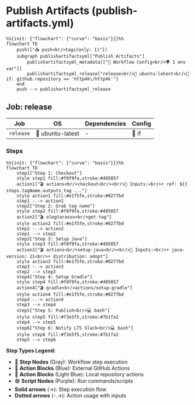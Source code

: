 # Publish Artifacts (publish-artifacts.yml)

```mermaid
%%{init: {"flowchart": {"curve": "basis"}}}%%
flowchart TD
    push(["📤 push<br/>tags(only: 1)"])
    subgraph publishartifactsyml["Publish Artifacts"]
        publishartifactsyml_metadata[["🔧 Workflow Config<br/>🌍 1 env var"]]
        publishartifactsyml_release["release<br/>🐧 ubuntu-latest<br/>🔐 if: github.repository == 'http4k\/http4k'"]
    end
    push --> publishartifactsyml_release
```

## Job: release

| Job | OS | Dependencies | Config |
|-----|----|--------------|---------| 
| `release` | 🐧 ubuntu-latest | - | 🔐 if |

### Steps

```mermaid
%%{init: {"flowchart": {"curve": "basis"}}}%%
flowchart TD
    step1["Step 1: Checkout"]
    style step1 fill:#f8f9fa,stroke:#495057
    action1["🎬 actions<br/>checkout<br/><br/>📝 Inputs:<br/>• ref: ${{ steps.tagName.outputs.tag ..."]
    style action1 fill:#e1f5fe,stroke:#0277bd
    step1 -.-> action1
    step2["Step 2: Grab tag name"]
    style step2 fill:#f8f9fa,stroke:#495057
    action2["🎬 olegtarasov<br/>get-tag"]
    style action2 fill:#e1f5fe,stroke:#0277bd
    step2 -.-> action2
    step1 --> step2
    step3["Step 3: Setup Java"]
    style step3 fill:#f8f9fa,stroke:#495057
    action3["🎬 actions<br/>setup-java<br/><br/>📝 Inputs:<br/>• java-version: 21<br/>• distribution: adopt"]
    style action3 fill:#e1f5fe,stroke:#0277bd
    step3 -.-> action3
    step2 --> step3
    step4["Step 4: Setup Gradle"]
    style step4 fill:#f8f9fa,stroke:#495057
    action4["🎬 gradle<br/>actions/setup-gradle"]
    style action4 fill:#e1f5fe,stroke:#0277bd
    step4 -.-> action4
    step3 --> step4
    step5["Step 5: Publish<br/>💻 bash"]
    style step5 fill:#f3e5f5,stroke:#7b1fa2
    step4 --> step5
    step6["Step 6: Notify LTS Slack<br/>💻 bash"]
    style step6 fill:#f3e5f5,stroke:#7b1fa2
    step5 --> step6
```

**Step Types Legend:**
- 🔘 **Step Nodes** (Gray): Workflow step execution
- 🔵 **Action Blocks** (Blue): External GitHub Actions
- 🔷 **Action Blocks** (Light Blue): Local repository actions
- 🟣 **Script Nodes** (Purple): Run commands/scripts
- **Solid arrows** (→): Step execution flow
- **Dotted arrows** (-.->): Action usage with inputs